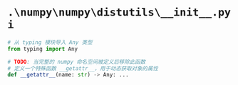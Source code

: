 # `.\numpy\numpy\distutils\__init__.pyi`

```py
# 从 typing 模块导入 Any 类型
from typing import Any

# TODO: 当完整的 numpy 命名空间被定义后移除此函数
# 定义一个特殊函数 __getattr__，用于动态获取对象的属性
def __getattr__(name: str) -> Any: ...
```